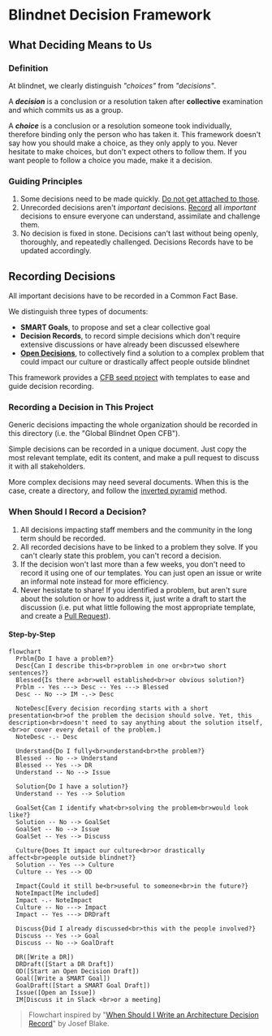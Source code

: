 # Blindnet Decision Framework

## What Deciding Means to Us

### Definition

At blindnet, we clearly distinguish _"choices"_ from _"decisions"_.

A **_decision_** is a conclusion or a resolution taken after **collective** examination and which commits us as a group.

A **_choice_** is a conclusion or a resolution someone took individually, therefore binding only the person who has taken it. This framework doesn't say how you should make a choice, as they only apply to you. Never hesitate to make choices, but don't expect others to follow them. If you want people to follow a choice you made, make it a decision.

### Guiding Principles

1. Some decisions need to be made quickly. [Do not get attached to those](./shifting-priorities.md).
2. Unrecorded decisions aren't _important_ decisions. [Record](#recording-decisions) all _important_ decisions to ensure everyone can understand, assimilate and challenge them.
3. No decision is fixed in stone. Decisions can't last without being openly, thoroughly, and repeatedly challenged. Decisions Records have to be updated accordingly.

## Recording Decisions

All important decisions have to be recorded in a Common Fact Base.

We distinguish three types of documents:

- **SMART Goals**, to propose and set a clear collective goal
- **Decision Records**, to record simple decisions which don't require extensive discussions or have already been discussed elsewhere
- **[Open Decisions](./OPEN-DECISIONS.md)**, to collectively find a solution to a complex problem that could impact our culture or drastically affect people outside blindnet

This framework provides a [CFB seed project](./CFB-seed/) with templates to ease and guide decision recording.

### Recording a Decision in This Project

Generic decisions impacting the whole organization should be recorded in this directory (i.e. the "Global Blindnet Open CFB").

Simple decisions can be recorded in a unique document. Just copy the most relevant template, edit its content, and make a pull request to discuss it with all stakeholders.

More complex decisions may need several documents. When this is the case, create a directory, and follow the [inverted pyramid](https://www.s8080.com/blog-news/writing-detail-pages-information-pages) method.

### When Should I Record a Decision?

1. All decisions impacting staff members and the community in the long term should be recorded.
1. All recorded decisions have to be linked to a problem they solve. If you can't clearly state this problem, you can't record a decision.
1. If the decision won't last more than a few weeks, you don't need to record it using one of our templates. You can just open an issue or write an informal note instead for more efficiency.
1. Never hesistate to share! If you identified a problem, but aren't sure about the solution or how to address it, just write a draft to start the discussion (i.e. put what little following the most appropriate template, and create a [Pull Request](https://docs.github.com/en/pull-requests/collaborating-with-pull-requests/proposing-changes-to-your-work-with-pull-requests/about-pull-requests)).

#### Step-by-Step

```mermaid
flowchart
  Prblm{Do I have a problem?}
  Desc{Can I describe this<br>problem in one or<br>two short sentences?}
  Blessed{Is there a<br>well established<br>or obvious solution?}
  Prblm -- Yes ---> Desc -- Yes ---> Blessed
  Desc -- No --> IM -.-> Desc

  NoteDesc[Every decision recording starts with a short presentation<br>of the problem the decision should solve. Yet, this description<br>doesn't need to say anything about the solution itself,<br>or cover every detail of the problem.]
  NoteDesc -.- Desc

  Understand{Do I fully<br>understand<br>the problem?}
  Blessed -- No --> Understand
  Blessed -- Yes --> DR
  Understand -- No --> Issue

  Solution{Do I have a solution?}
  Understand -- Yes --> Solution

  GoalSet{Can I identify what<br>solving the problem<br>would look like?}
  Solution -- No --> GoalSet
  GoalSet -- No --> Issue
  GoalSet -- Yes --> Discuss

  Culture{Does It impact our culture<br>or drastically affect<br>people outside blindnet?}
  Solution -- Yes --> Culture
  Culture -- Yes --> OD

  Impact{Could it still be<br>useful to someone<br>in the future?}
  NoteImpact[Me included]
  Impact -.- NoteImpact
  Culture -- No ---> Impact
  Impact -- Yes ---> DRDraft

  Discuss{Did I already discussed<br>this with the people involved?}
  Discuss -- Yes --> Goal
  Discuss -- No --> GoalDraft

  DR([Write a DR])
  DRDraft([Start a DR Draft])
  OD([Start an Open Decision Draft])
  Goal([Write a SMART Goal])
  GoalDraft([Start a SMART Goal Draft])
  Issue([Open an Issue])
  IM[Discuss it in Slack <br>or a meeting]
```

> Flowchart inspired by "[When Should I Write an Architecture Decision Record](https://engineering.atspotify.com/2020/04/when-should-i-write-an-architecture-decision-record/)" by Josef Blake.
